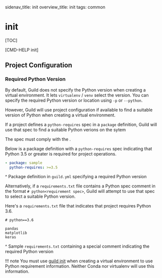 sidenav_title: init
overview_title: init
tags: common

# init

[TOC]

[CMD-HELP init]

## Project Configuration

### Required Python Version

By default, Guild does not specify the Python version when creating a
virtual environment. It lets `virtualenv` / `venv` select the
version. You can specify the required Python version or location using
`-p` or `--python`.

However, Guild will use project configuration if available to find a
suitable version of Python when creating a virtual environment.

If a project defines a `python-requires` spec in a `package`
definition, Guild will use that spec to find a suitable Python verions
on the sytem

The spec must comply with the [](ref:pip-reqs).

Below is a package definition with a `python-requires` spec indicating
that Python 3.5 or greater is required for project operations.

``` yaml
- package: sample
  python-requires: >=3.5
```

^ Package definition in `guild.yml` specifying a required Python
  version

Alternatively, if a `requirements.txt` file contains a Python spec
comment in the format ``# python<requirement spec>``, Guild will
attempt to use that spec to select a suitable Python version.

Here's a `requirements.txt` file that indicates that project requires
Python 3.6.

```
# python==3.6

pandas
matplotlib
keras
```

^ Sample `requirements.txt` containing a special comment indicating
  the required Python version

!!! note
    You must use [guild init](cmd:init) when creating a virtual
    environment to use Python requirement information. Neither Conda
    nor virtualenv will use this information.
